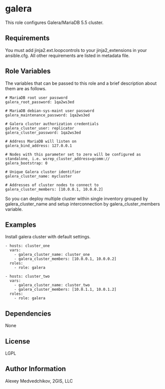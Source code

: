 galera
======

This role configures Galera/MariaDB 5.5 cluster.

Requirements
------------

You must add jinja2.ext.loopcontrols to your jinja2_extensions in your ansible.cfg. All other requirements are listed
in metadata file.

Role Variables
--------------

The variables that can be passed to this role and a brief description about
them are as follows.

	# MariaDB root user password
	galera_root_password: 1qa2ws3ed

	# MariaDB debian-sys-maint user password
	galera_maintenance_password: 1qa2ws3ed

	# Galera cluster authorization credentials
	galera_cluster_user: replicator
	galera_cluster_password: 1qa2ws3ed

	# Address MariaDB will listen on
	galera_bind_address: 127.0.0.1

	# Nodes with this parameter set to zero will be configured as standalone, i.e. wsrep_cluster_address=gcomm://
	galera_bootstrap: 0

	# Unique Galera cluster identifier
	galera_cluster_name: mycluster

	# Addresses of cluster nodes to connect to
	galera_cluster_members: [10.0.0.1, 10.0.0.2]

So you can deploy multiple cluster within single inventory grouped by galera_cluster_name and setup interconnection by
galera_cluster_members variable.

Examples
--------

Install galera cluster with default settings.

	- hosts: cluster_one
	  vars:
	    - galera_cluster_name: cluster_one
	    - galera_cluster_members: [10.0.0.1, 10.0.0.2]
	  roles:
	    - role: galera

	- hosts: cluster_two
	  vars:
	    - galera_cluster_name: cluster_two
	    - galera_cluster_members: [10.0.1.1, 10.0.1.2]
	  roles:
	    - role: galera

Dependencies
------------

None

License
-------

LGPL

Author Information
------------------

Alexey Medvedchikov, 2GIS, LLC